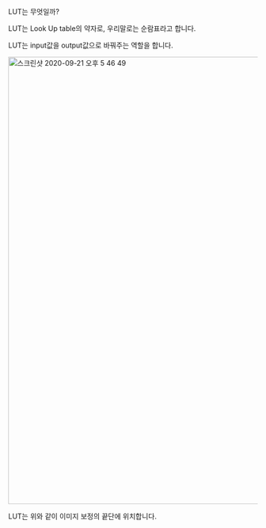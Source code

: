 LUT는 무엇일까?

LUT는 Look Up table의 약자로, 우리말로는 순람표라고 합니다.

LUT는 input값을 output값으로 바꿔주는 역할을 합니다.

<img width="904" alt="스크린샷 2020-09-21 오후 5 46 49" src="https://user-images.githubusercontent.com/34304514/93747947-6f0e6480-fc32-11ea-9e14-1d51104a5a24.png">

LUT는 위와 같이 이미지 보정의 끝단에 위치합니다.
